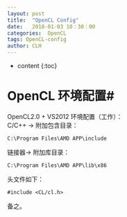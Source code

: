 ```yaml
---
layout: post
title:  "OpenCL Config"
date:   2018-01-03 10：30：00
categories:  OpenCL
tags: OpenCL-config
author: CLH
---
```


* content
{:toc}

# OpenCL 环境配置#
OpenCL2.0 + VS2012 环境配置（工作）：    
C/C++ -> 附加包含目录：

	C:\Program Files\AMD APP\include    


链接器-> 附加库目录：     

	C:\Program Files\AMD APP\lib\x86    

头文件如下：     

	#include <CL/cl.h>    


备之。      
      
